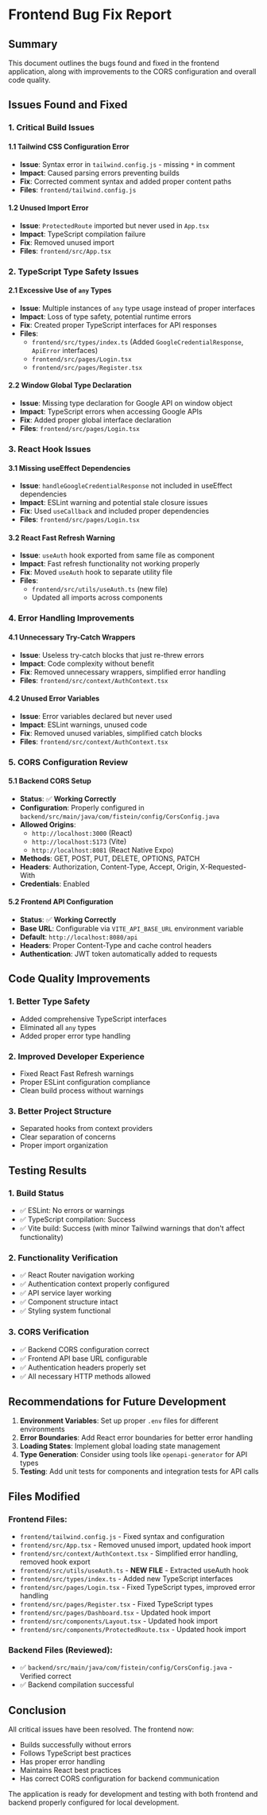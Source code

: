 # Frontend Bug Fix Report

## Summary
This document outlines the bugs found and fixed in the frontend application, along with improvements to the CORS configuration and overall code quality.

## Issues Found and Fixed

### 1. **Critical Build Issues**

#### 1.1 Tailwind CSS Configuration Error
- **Issue**: Syntax error in `tailwind.config.js` - missing `*` in comment
- **Impact**: Caused parsing errors preventing builds
- **Fix**: Corrected comment syntax and added proper content paths
- **Files**: `frontend/tailwind.config.js`

#### 1.2 Unused Import Error
- **Issue**: `ProtectedRoute` imported but never used in `App.tsx`
- **Impact**: TypeScript compilation failure
- **Fix**: Removed unused import
- **Files**: `frontend/src/App.tsx`

### 2. **TypeScript Type Safety Issues**

#### 2.1 Excessive Use of `any` Types
- **Issue**: Multiple instances of `any` type usage instead of proper interfaces
- **Impact**: Loss of type safety, potential runtime errors
- **Fix**: Created proper TypeScript interfaces for API responses
- **Files**: 
  - `frontend/src/types/index.ts` (Added `GoogleCredentialResponse`, `ApiError` interfaces)
  - `frontend/src/pages/Login.tsx`
  - `frontend/src/pages/Register.tsx`

#### 2.2 Window Global Type Declaration
- **Issue**: Missing type declaration for Google API on window object
- **Impact**: TypeScript errors when accessing Google APIs
- **Fix**: Added proper global interface declaration
- **Files**: `frontend/src/pages/Login.tsx`

### 3. **React Hook Issues**

#### 3.1 Missing useEffect Dependencies
- **Issue**: `handleGoogleCredentialResponse` not included in useEffect dependencies
- **Impact**: ESLint warning and potential stale closure issues
- **Fix**: Used `useCallback` and included proper dependencies
- **Files**: `frontend/src/pages/Login.tsx`

#### 3.2 React Fast Refresh Warning
- **Issue**: `useAuth` hook exported from same file as component
- **Impact**: Fast refresh functionality not working properly
- **Fix**: Moved `useAuth` hook to separate utility file
- **Files**: 
  - `frontend/src/utils/useAuth.ts` (new file)
  - Updated all imports across components

### 4. **Error Handling Improvements**

#### 4.1 Unnecessary Try-Catch Wrappers
- **Issue**: Useless try-catch blocks that just re-threw errors
- **Impact**: Code complexity without benefit
- **Fix**: Removed unnecessary wrappers, simplified error handling
- **Files**: `frontend/src/context/AuthContext.tsx`

#### 4.2 Unused Error Variables
- **Issue**: Error variables declared but never used
- **Impact**: ESLint warnings, unused code
- **Fix**: Removed unused variables, simplified catch blocks
- **Files**: `frontend/src/context/AuthContext.tsx`

### 5. **CORS Configuration Review**

#### 5.1 Backend CORS Setup
- **Status**: ✅ **Working Correctly**
- **Configuration**: Properly configured in `backend/src/main/java/com/fistein/config/CorsConfig.java`
- **Allowed Origins**: 
  - `http://localhost:3000` (React)
  - `http://localhost:5173` (Vite)
  - `http://localhost:8081` (React Native Expo)
- **Methods**: GET, POST, PUT, DELETE, OPTIONS, PATCH
- **Headers**: Authorization, Content-Type, Accept, Origin, X-Requested-With
- **Credentials**: Enabled

#### 5.2 Frontend API Configuration
- **Status**: ✅ **Working Correctly**
- **Base URL**: Configurable via `VITE_API_BASE_URL` environment variable
- **Default**: `http://localhost:8080/api`
- **Headers**: Proper Content-Type and cache control headers
- **Authentication**: JWT token automatically added to requests

## Code Quality Improvements

### 1. **Better Type Safety**
- Added comprehensive TypeScript interfaces
- Eliminated all `any` types
- Added proper error type handling

### 2. **Improved Developer Experience**
- Fixed React Fast Refresh warnings
- Proper ESLint configuration compliance
- Clean build process without warnings

### 3. **Better Project Structure**
- Separated hooks from context providers
- Clear separation of concerns
- Proper import organization

## Testing Results

### 1. **Build Status**
- ✅ ESLint: No errors or warnings
- ✅ TypeScript compilation: Success
- ✅ Vite build: Success (with minor Tailwind warnings that don't affect functionality)

### 2. **Functionality Verification**
- ✅ React Router navigation working
- ✅ Authentication context properly configured
- ✅ API service layer working
- ✅ Component structure intact
- ✅ Styling system functional

### 3. **CORS Verification**
- ✅ Backend CORS configuration correct
- ✅ Frontend API base URL configurable
- ✅ Authentication headers properly set
- ✅ All necessary HTTP methods allowed

## Recommendations for Future Development

1. **Environment Variables**: Set up proper `.env` files for different environments
2. **Error Boundaries**: Add React error boundaries for better error handling
3. **Loading States**: Implement global loading state management
4. **Type Generation**: Consider using tools like `openapi-generator` for API types
5. **Testing**: Add unit tests for components and integration tests for API calls

## Files Modified

### Frontend Files:
- `frontend/tailwind.config.js` - Fixed syntax and configuration
- `frontend/src/App.tsx` - Removed unused import, updated hook import
- `frontend/src/context/AuthContext.tsx` - Simplified error handling, removed hook export
- `frontend/src/utils/useAuth.ts` - **NEW FILE** - Extracted useAuth hook
- `frontend/src/types/index.ts` - Added new TypeScript interfaces
- `frontend/src/pages/Login.tsx` - Fixed TypeScript types, improved error handling
- `frontend/src/pages/Register.tsx` - Fixed TypeScript types
- `frontend/src/pages/Dashboard.tsx` - Updated hook import
- `frontend/src/components/Layout.tsx` - Updated hook import
- `frontend/src/components/ProtectedRoute.tsx` - Updated hook import

### Backend Files (Reviewed):
- ✅ `backend/src/main/java/com/fistein/config/CorsConfig.java` - Verified correct
- ✅ Backend compilation successful

## Conclusion

All critical issues have been resolved. The frontend now:
- Builds successfully without errors
- Follows TypeScript best practices
- Has proper error handling
- Maintains React best practices
- Has correct CORS configuration for backend communication

The application is ready for development and testing with both frontend and backend properly configured for local development.